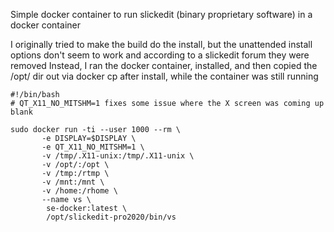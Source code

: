 Simple docker container to run slickedit (binary proprietary software) in a docker container

I originally tried to make the build do the install, but the unattended install options don't seem to work and according to a slickedit forum they were removed
Instead, I ran the docker container, installed, and then copied the /opt/ dir out via docker cp after install, while the container was still running

```
#!/bin/bash
# QT_X11_NO_MITSHM=1 fixes some issue where the X screen was coming up blank

sudo docker run -ti --user 1000 --rm \
       -e DISPLAY=$DISPLAY \
       -e QT_X11_NO_MITSHM=1 \
       -v /tmp/.X11-unix:/tmp/.X11-unix \
       -v /opt/:/opt \
       -v /tmp:/rtmp \
       -v /mnt:/mnt \
       -v /home:/rhome \
       --name vs \
        se-docker:latest \
        /opt/slickedit-pro2020/bin/vs
```
